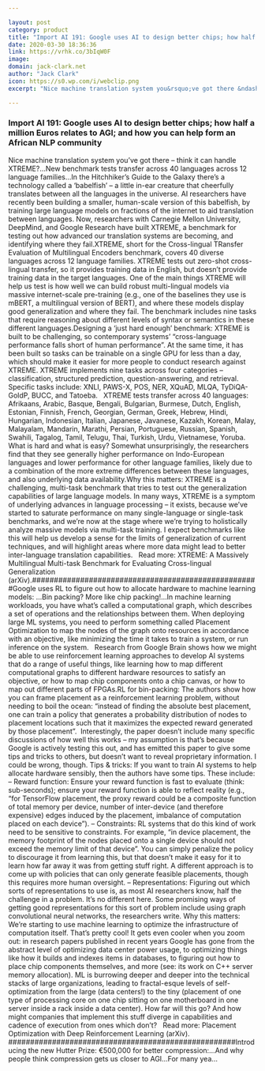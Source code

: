 ```yaml
---

layout: post
category: product
title: "Import AI 191: Google uses AI to design better chips; how half a million Euros relates to AGI; and how you can help form an African NLP community"
date: 2020-03-30 18:36:36
link: https://vrhk.co/3bIqW0F
image: 
domain: jack-clark.net
author: "Jack Clark"
icon: https://s0.wp.com/i/webclip.png
excerpt: "Nice machine translation system you&rsquo;ve got there &ndash; think it can handle XTREME?&hellip;New benchmark tests transfer across 40 languages across 12 language families&hellip;In the Hitchhiker&rsquo;s Guide to the Galaxy there&rsquo;s a technology called a &lsquo;babelfish&rsquo; &ndash; a little in-ear creature that cheerfully translates between all the languages in the universe. AI researchers have recently been building a smaller, human-scale version of this babelfish, by training large language models on fractions of the internet to aid translation between languages. Now, researchers with Carnegie Mellon University, DeepMind, and Google Research have built XTREME, a benchmark for testing out how advanced our translation systems are becoming, and identifying where they fail.XTREME, short for the Cross-lingual TRansfer Evaluation of Multilingual Encoders benchmark, covers 40 diverse languages across 12 language families. XTREME tests out zero-shot cross-lingual transfer, so it provides training data in English, but doesn&rsquo;t provide training data in the target languages. One of the main things XTREME will help us test is how well we can build robust multi-lingual models via massive internet-scale pre-training (e.g., one of the baselines they use is mBERT, a multilingual version of BERT), and where these models display good generalization and where they fail. The benchmark includes nine tasks that require reasoning about different levels of syntax or semantics in these different languages.Designing a &lsquo;just hard enough&rsquo; benchmark: XTREME is built to be challenging, so contemporary systems&rsquo; &ldquo;cross-language performance falls short of human performance&rdquo;. At the same time, it has been built so tasks can be trainable on a single GPU for less than a day, which should make it easier for more people to conduct research against XTREME. XTREME implements nine tasks across four categories &ndash; classification, structured prediction, question-answering, and retrieval. Specific tasks include: XNLI, PAWS-X, POS, NER, XQuAD, MLQA, TyDiQA-GoldP, BUCC, and Tatoeba. &nbsp; XTREME tests transfer across 40 languages: Afrikaans, Arabic, Basque, Bengali, Bulgarian, Burmese, Dutch, English, Estonian, Finnish, French, Georgian, German, Greek, Hebrew, Hindi, Hungarian, Indonesian, Italian, Japanese, Javanese, Kazakh, Korean, Malay, Malayalam, Mandarin, Marathi, Persian, Portuguese, Russian, Spanish, Swahili, Tagalog, Tamil, Telugu, Thai, Turkish, Urdu, Vietnamese, Yoruba. What is hard and what is easy? Somewhat unsurprisingly, the researchers find that they see generally higher performance on Indo-European languages and lower performance for other language families, likely due to a combination of the more extreme differences between these languages, and also underlying data availability.Why this matters: XTREME is a challenging, multi-task benchmark that tries to test out the generalization capabilities of large language models. In many ways, XTREME is a symptom of underlying advances in language processing &ndash; it exists, because we&rsquo;ve started to saturate performance on many single-language or single-task benchmarks, and we&rsquo;re now at the stage where we&rsquo;re trying to holistically analyze massive models via multi-task training. I expect benchmarks like this will help us develop a sense for the limits of generalization of current techniques, and will highlight areas where more data might lead to better inter-language translation capabilities.  &nbsp; Read more: XTREME: A Massively Multilingual Multi-task Benchmark for Evaluating Cross-lingual Generalization (arXiv).####################################################Google uses RL to figure out how to allocate hardware to machine learning models: &hellip;Bin packing? More like chip packing!&hellip;In machine learning workloads, you have what&rsquo;s called a computational graph, which describes a set of operations and the relationships between them. When deploying large ML systems, you need to perform something called Placement Optimization to map the nodes of the graph onto resources in accordance with an objective, like minimizing the time it takes to train a system, or run inference on the system.  &nbsp; Research from Google Brain shows how we might be able to use reinforcement learning approaches to develop AI systems that do a range of useful things, like learning how to map different computational graphs to different hardware resources to satisfy an objective, or how to map chip components onto a chip canvas, or how to map out different parts of FPGAs.RL for bin-packing: The authors show how you can frame placement as a reinforcement learning problem, without needing to boil the ocean: &ldquo;instead of finding the absolute best placement, one can train a policy that generates a probability distribution of nodes to placement locations such that it maximizes the expected reward generated by those placement&rdquo;.&nbsp; Interestingly, the paper doesn&rsquo;t include many specific discussions of how well this works &ndash; my assumption is that&rsquo;s because Google is actively testing this out, and has emitted this paper to give some tips and tricks to others, but doesn&rsquo;t want to reveal proprietary information. I could be wrong, though. Tips &amp; tricks: If you want to train AI systems to help allocate hardware sensibly, then the authors have some tips. These include: &ndash; Reward function: Ensure your reward function is fast to evaluate (think: sub-seconds); ensure your reward function is able to reflect reality (e.g., &ldquo;for TensorFlow placement, the proxy reward could be a composite function of total memory per device, number of inter-device (and therefore expensive) edges induced by the placement, imbalance of computation placed on each device&rdquo;). &ndash; Constraints: RL systems that do this kind of work need to be sensitive to constraints. For example, &ldquo;in device placement, the memory footprint of the nodes placed onto a single device should not exceed the memory limit of that device&rdquo;. You can simply penalize the policy to discourage it from learning this, but that doesn&rsquo;t make it easy for it to learn how far away it was from getting stuff right. A different approach is to come up with policies that can only generate feasible placements, though this requires more human oversight. &ndash; Representations: Figuring out which sorts of representations to use is, as most AI researchers know, half the challenge in a problem. It&rsquo;s no different here. Some promising ways of getting good representations for this sort of problem include using graph convolutional neural networks, the researchers write. Why this matters: We&rsquo;re starting to use machine learning to optimize the infrastructure of computation itself. That&rsquo;s pretty cool! It gets even cooler when you zoom out: in research papers published in recent years Google has gone from the abstract level of optimizing data center power usage, to optimizing things like how it builds and indexes items in databases, to figuring out how to place chip components themselves, and more (see: its work on C++ server memory allocation). ML is burrowing deeper and deeper into the technical stacks of large organizations, leading to fractal-esque levels of self-optimization from the large (data centers!) to the tiny (placement of one type of processing core on one chip sitting on one motherboard in one server inside a rack inside a data center). How far will this go? And how might companies that implement this stuff diverge in capabilities and cadence of execution from ones which don&rsquo;t? &nbsp; Read more: Placement Optimization with Deep Reinforcement Learning (arXiv). ####################################################Introducing the new Hutter Prize: &euro;500,000 for better compression:&hellip;And why people think compression gets us closer to AGI&hellip;For many yea…"

---
```


### Import AI 191: Google uses AI to design better chips; how half a million Euros relates to AGI; and how you can help form an African NLP community

Nice machine translation system you&rsquo;ve got there &ndash; think it can handle XTREME?&hellip;New benchmark tests transfer across 40 languages across 12 language families&hellip;In the Hitchhiker&rsquo;s Guide to the Galaxy there&rsquo;s a technology called a &lsquo;babelfish&rsquo; &ndash; a little in-ear creature that cheerfully translates between all the languages in the universe. AI researchers have recently been building a smaller, human-scale version of this babelfish, by training large language models on fractions of the internet to aid translation between languages. Now, researchers with Carnegie Mellon University, DeepMind, and Google Research have built XTREME, a benchmark for testing out how advanced our translation systems are becoming, and identifying where they fail.XTREME, short for the Cross-lingual TRansfer Evaluation of Multilingual Encoders benchmark, covers 40 diverse languages across 12 language families. XTREME tests out zero-shot cross-lingual transfer, so it provides training data in English, but doesn&rsquo;t provide training data in the target languages. One of the main things XTREME will help us test is how well we can build robust multi-lingual models via massive internet-scale pre-training (e.g., one of the baselines they use is mBERT, a multilingual version of BERT), and where these models display good generalization and where they fail. The benchmark includes nine tasks that require reasoning about different levels of syntax or semantics in these different languages.Designing a &lsquo;just hard enough&rsquo; benchmark: XTREME is built to be challenging, so contemporary systems&rsquo; &ldquo;cross-language performance falls short of human performance&rdquo;. At the same time, it has been built so tasks can be trainable on a single GPU for less than a day, which should make it easier for more people to conduct research against XTREME. XTREME implements nine tasks across four categories &ndash; classification, structured prediction, question-answering, and retrieval. Specific tasks include: XNLI, PAWS-X, POS, NER, XQuAD, MLQA, TyDiQA-GoldP, BUCC, and Tatoeba. &nbsp; XTREME tests transfer across 40 languages: Afrikaans, Arabic, Basque, Bengali, Bulgarian, Burmese, Dutch, English, Estonian, Finnish, French, Georgian, German, Greek, Hebrew, Hindi, Hungarian, Indonesian, Italian, Japanese, Javanese, Kazakh, Korean, Malay, Malayalam, Mandarin, Marathi, Persian, Portuguese, Russian, Spanish, Swahili, Tagalog, Tamil, Telugu, Thai, Turkish, Urdu, Vietnamese, Yoruba. What is hard and what is easy? Somewhat unsurprisingly, the researchers find that they see generally higher performance on Indo-European languages and lower performance for other language families, likely due to a combination of the more extreme differences between these languages, and also underlying data availability.Why this matters: XTREME is a challenging, multi-task benchmark that tries to test out the generalization capabilities of large language models. In many ways, XTREME is a symptom of underlying advances in language processing &ndash; it exists, because we&rsquo;ve started to saturate performance on many single-language or single-task benchmarks, and we&rsquo;re now at the stage where we&rsquo;re trying to holistically analyze massive models via multi-task training. I expect benchmarks like this will help us develop a sense for the limits of generalization of current techniques, and will highlight areas where more data might lead to better inter-language translation capabilities.  &nbsp; Read more: XTREME: A Massively Multilingual Multi-task Benchmark for Evaluating Cross-lingual Generalization (arXiv).####################################################Google uses RL to figure out how to allocate hardware to machine learning models: &hellip;Bin packing? More like chip packing!&hellip;In machine learning workloads, you have what&rsquo;s called a computational graph, which describes a set of operations and the relationships between them. When deploying large ML systems, you need to perform something called Placement Optimization to map the nodes of the graph onto resources in accordance with an objective, like minimizing the time it takes to train a system, or run inference on the system.  &nbsp; Research from Google Brain shows how we might be able to use reinforcement learning approaches to develop AI systems that do a range of useful things, like learning how to map different computational graphs to different hardware resources to satisfy an objective, or how to map chip components onto a chip canvas, or how to map out different parts of FPGAs.RL for bin-packing: The authors show how you can frame placement as a reinforcement learning problem, without needing to boil the ocean: &ldquo;instead of finding the absolute best placement, one can train a policy that generates a probability distribution of nodes to placement locations such that it maximizes the expected reward generated by those placement&rdquo;.&nbsp; Interestingly, the paper doesn&rsquo;t include many specific discussions of how well this works &ndash; my assumption is that&rsquo;s because Google is actively testing this out, and has emitted this paper to give some tips and tricks to others, but doesn&rsquo;t want to reveal proprietary information. I could be wrong, though. Tips &amp; tricks: If you want to train AI systems to help allocate hardware sensibly, then the authors have some tips. These include: &ndash; Reward function: Ensure your reward function is fast to evaluate (think: sub-seconds); ensure your reward function is able to reflect reality (e.g., &ldquo;for TensorFlow placement, the proxy reward could be a composite function of total memory per device, number of inter-device (and therefore expensive) edges induced by the placement, imbalance of computation placed on each device&rdquo;). &ndash; Constraints: RL systems that do this kind of work need to be sensitive to constraints. For example, &ldquo;in device placement, the memory footprint of the nodes placed onto a single device should not exceed the memory limit of that device&rdquo;. You can simply penalize the policy to discourage it from learning this, but that doesn&rsquo;t make it easy for it to learn how far away it was from getting stuff right. A different approach is to come up with policies that can only generate feasible placements, though this requires more human oversight. &ndash; Representations: Figuring out which sorts of representations to use is, as most AI researchers know, half the challenge in a problem. It&rsquo;s no different here. Some promising ways of getting good representations for this sort of problem include using graph convolutional neural networks, the researchers write. Why this matters: We&rsquo;re starting to use machine learning to optimize the infrastructure of computation itself. That&rsquo;s pretty cool! It gets even cooler when you zoom out: in research papers published in recent years Google has gone from the abstract level of optimizing data center power usage, to optimizing things like how it builds and indexes items in databases, to figuring out how to place chip components themselves, and more (see: its work on C++ server memory allocation). ML is burrowing deeper and deeper into the technical stacks of large organizations, leading to fractal-esque levels of self-optimization from the large (data centers!) to the tiny (placement of one type of processing core on one chip sitting on one motherboard in one server inside a rack inside a data center). How far will this go? And how might companies that implement this stuff diverge in capabilities and cadence of execution from ones which don&rsquo;t? &nbsp; Read more: Placement Optimization with Deep Reinforcement Learning (arXiv). ####################################################Introducing the new Hutter Prize: &euro;500,000 for better compression:&hellip;And why people think compression gets us closer to AGI&hellip;For many yea…